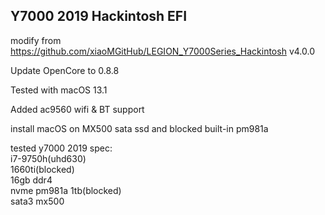 ## Y7000 2019 Hackintosh EFI

modify from https://github.com/xiaoMGitHub/LEGION_Y7000Series_Hackintosh v4.0.0


Update OpenCore to 0.8.8

Tested with macOS 13.1

Added ac9560 wifi & BT support

install macOS on MX500 sata ssd and blocked built-in pm981a


tested y7000 2019 spec:\
i7-9750h(uhd630)\
1660ti(blocked)\
16gb ddr4\
nvme pm981a 1tb(blocked)\
sata3 mx500
